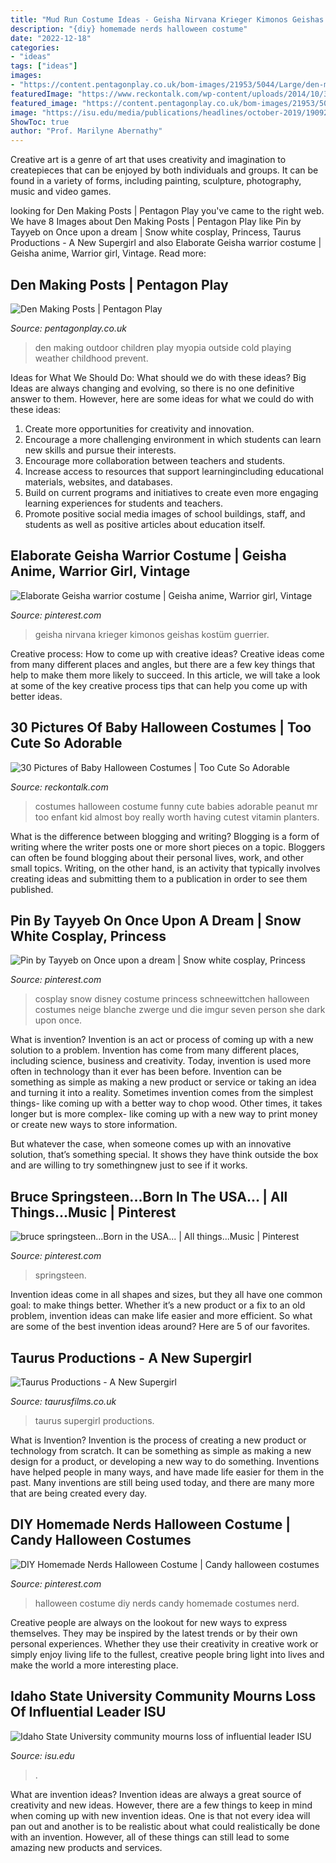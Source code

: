 ```yaml
---
title: "Mud Run Costume Ideas - Geisha Nirvana Krieger Kimonos Geishas Kostüm Guerrier"
description: "{diy} homemade nerds halloween costume"
date: "2022-12-18"
categories:
- "ideas"
tags: ["ideas"]
images:
- "https://content.pentagonplay.co.uk/bom-images/21953/5044/Large/den-making-ideas-for-schools.JPG"
featuredImage: "https://www.reckontalk.com/wp-content/uploads/2014/10/30-Pictures-of-Baby-Halloween-Costumes-Too-Cute-So-Adorable-2.jpeg"
featured_image: "https://content.pentagonplay.co.uk/bom-images/21953/5044/Large/den-making-ideas-for-schools.JPG"
image: "https://isu.edu/media/publications/headlines/october-2019/190927-red-hill-I-placement-21.jpg"
ShowToc: true
author: "Prof. Marilyne Abernathy"
---
```



Creative art is a genre of art that uses creativity and imagination to createpieces that can be enjoyed by both individuals and groups. It can be found in a variety of forms, including painting, sculpture, photography, music and video games.

	

		
looking for Den Making Posts | Pentagon Play you've came to the right web. We have 8 Images about Den Making Posts | Pentagon Play like Pin by Tayyeb on Once upon a dream | Snow white cosplay, Princess, Taurus Productions - A New Supergirl and also Elaborate Geisha warrior costume | Geisha anime, Warrior girl, Vintage. Read more:
		
    
## Den Making Posts | Pentagon Play

<img loading=lazy src="https://content.pentagonplay.co.uk/bom-images/21953/5044/Large/den-making-ideas-for-schools.JPG" onerror="this.onerror=null;this.src='https://tse3.mm.bing.net/th?id=OIP.RMV-WyYMYutuC2AkrLW0nQHaE7&amp;pid=15.1';" alt="Den Making Posts | Pentagon Play">

_Source: pentagonplay.co.uk_

>den making outdoor children play myopia outside cold playing weather childhood prevent. 

	

Ideas for What We Should Do: What should we do with these ideas?
Big Ideas are always changing and evolving, so there is no one definitive answer to them. However, here are some ideas for what we could do with these ideas: 
1. Create more opportunities for creativity and innovation. 
2. Encourage a more challenging environment in which students can learn new skills and pursue their interests. 
3. Encourage more collaboration between teachers and students. 
4. Increase access to resources that support learningincluding educational materials, websites, and databases. 
5. Build on current programs and initiatives to create even more engaging learning experiences for students and teachers. 
6. Promote positive social media images of school buildings, staff, and students as well as positive articles about education itself.

    
## Elaborate Geisha Warrior Costume | Geisha Anime, Warrior Girl, Vintage

<img loading=lazy src="https://i.pinimg.com/736x/2d/af/bc/2dafbcc147f3ab0129efd0a40673637f--geisha-costume-anime-warrior.jpg" onerror="this.onerror=null;this.src='https://tse4.mm.bing.net/th?id=OIP.y4v-UhktYzZpOdeE0VzNdgHaLA&amp;pid=15.1';" alt="Elaborate Geisha warrior costume | Geisha anime, Warrior girl, Vintage">

_Source: pinterest.com_

>geisha nirvana krieger kimonos geishas kostüm guerrier. 

	

Creative process: How to come up with creative ideas?
Creative ideas come from many different places and angles, but there are a few key things that help to make them more likely to succeed. In this article, we will take a look at some of the key creative process tips that can help you come up with better ideas.

    
## 30 Pictures Of Baby Halloween Costumes | Too Cute So Adorable

<img loading=lazy src="https://www.reckontalk.com/wp-content/uploads/2014/10/30-Pictures-of-Baby-Halloween-Costumes-Too-Cute-So-Adorable-2.jpeg" onerror="this.onerror=null;this.src='https://tse4.mm.bing.net/th?id=OIP.nomp-mlfg6NXSDts1ieyVgHaJ4&amp;pid=15.1';" alt="30 Pictures of Baby Halloween Costumes | Too Cute So Adorable">

_Source: reckontalk.com_

>costumes halloween costume funny cute babies adorable peanut mr too enfant kid almost boy really worth having cutest vitamin planters. 

	

What is the difference between blogging and writing?
Blogging is a form of writing where the writer posts one or more short pieces on a topic. Bloggers can often be found blogging about their personal lives, work, and other small topics. Writing, on the other hand, is an activity that typically involves creating ideas and submitting them to a publication in order to see them published.

    
## Pin By Tayyeb On Once Upon A Dream | Snow White Cosplay, Princess

<img loading=lazy src="https://i.pinimg.com/736x/84/e7/0b/84e70b10b9e25faa834fe1cd7847c6f2.jpg" onerror="this.onerror=null;this.src='https://tse2.mm.bing.net/th?id=OIP.TKn3ExT_moO4siZX3wS0qQHaJ3&amp;pid=15.1';" alt="Pin by Tayyeb on Once upon a dream | Snow white cosplay, Princess">

_Source: pinterest.com_

>cosplay snow disney costume princess schneewittchen halloween costumes neige blanche zwerge und die imgur seven person she dark upon once. 

	

What is invention?
Invention is an act or process of coming up with a new solution to a problem. Invention has come from many different places, including science, business and creativity. Today, invention is used more often in technology than it ever has been before. 
Invention can be something as simple as making a new product or service or taking an idea and turning it into a reality. Sometimes invention comes from the simplest things- like coming up with a better way to chop wood. Other times, it takes longer but is more complex- like coming up with a new way to print money or create new ways to store information. 

But whatever the case, when someone comes up with an innovative solution, that’s something special. It shows they have think outside the box and are willing to try somethingnew just to see if it works.

    
## Bruce Springsteen...Born In The USA... | All Things...Music | Pinterest

<img loading=lazy src="https://s-media-cache-ak0.pinimg.com/736x/54/e0/8a/54e08a911c4ca5444dcf8379a2d34123.jpg" onerror="this.onerror=null;this.src='https://tse3.mm.bing.net/th?id=OIP.g9dMaVAQJLQq1u9rXv546wHaKr&amp;pid=15.1';" alt="bruce springsteen...Born in the USA... | All things...Music | Pinterest">

_Source: pinterest.com_

>springsteen. 

	

Invention ideas come in all shapes and sizes, but they all have one common goal: to make things better. Whether it’s a new product or a fix to an old problem, invention ideas can make life easier and more efficient. So what are some of the best invention ideas around? Here are 5 of our favorites.

    
## Taurus Productions - A New Supergirl

<img loading=lazy src="http://www.taurusfilms.co.uk/anewsupergirl/8.jpg" onerror="this.onerror=null;this.src='https://tse2.mm.bing.net/th?id=OIP.hxLWqS1CAadJgg-D_rOQcAHaEK&amp;pid=15.1';" alt="Taurus Productions - A New Supergirl">

_Source: taurusfilms.co.uk_

>taurus supergirl productions. 

	

What is Invention?
Invention is the process of creating a new product or technology from scratch. It can be something as simple as making a new design for a product, or developing a new way to do something. Inventions have helped people in many ways, and have made life easier for them in the past. Many inventions are still being used today, and there are many more that are being created every day.

    
## DIY Homemade Nerds Halloween Costume | Candy Halloween Costumes

<img loading=lazy src="https://i.pinimg.com/736x/5b/7a/80/5b7a802a92f319e85e7e51c011b0344d--candy-halloween-costumes-nerds-candy.jpg" onerror="this.onerror=null;this.src='https://tse1.mm.bing.net/th?id=OIP.NX5i-ZuYxUCOC3PgLZhkGwHaKc&amp;pid=15.1';" alt="DIY Homemade Nerds Halloween Costume | Candy halloween costumes">

_Source: pinterest.com_

>halloween costume diy nerds candy homemade costumes nerd. 

	

Creative people are always on the lookout for new ways to express themselves. They may be inspired by the latest trends or by their own personal experiences. Whether they use their creativity in creative work or simply enjoy living life to the fullest, creative people bring light into lives and make the world a more interesting place.

    
## Idaho State University Community Mourns Loss Of Influential Leader ISU

<img loading=lazy src="https://isu.edu/media/publications/headlines/october-2019/190927-red-hill-I-placement-21.jpg" onerror="this.onerror=null;this.src='https://tse4.mm.bing.net/th?id=OIP.8i9dS8aBRkgcSClrYZu5mwAAAA&amp;pid=15.1';" alt="Idaho State University community mourns loss of influential leader ISU">

_Source: isu.edu_

>. 

	

What are invention ideas?
Invention ideas are always a great source of creativity and new ideas. However, there are a few things to keep in mind when coming up with new invention ideas. One is that not every idea will pan out and another is to be realistic about what could realistically be done with an invention. However, all of these things can still lead to some amazing new products and services.

